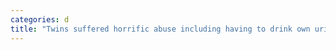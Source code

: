 ```yaml
---
categories: d
title: "Twins suffered horrific abuse including having to drink own urine before escaping Texas home neighbor says"
---
```

